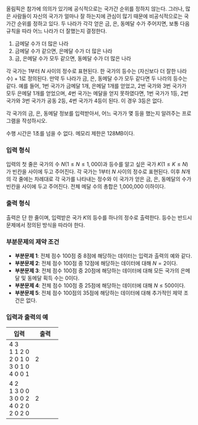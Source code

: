올림픽은 참가에 의의가 있기에 공식적으로는 국가간 순위를 정하지 않는다. 그러나, 많은 사람들이 자신의 국가가 얼마나 잘 하는지에 관심이 많기 때문에 비공식적으로는 국가간 순위를 정하고 있다. 두 나라가 각각 얻은 금, 은, 동메달 수가 주어지면, 보통 다음 규칙을 따라 어느 나라가 더 잘했는지 결정한다.

1. 금메달 수가 더 많은 나라
2. 금메달 수가 같으면, 은메달 수가 더 많은 나라
3. 금, 은메달 수가 모두 같으면, 동메달 수가 더 많은 나라

각 국가는 1부터 $N$ 사이의 정수로 표현된다. 한 국가의 등수는 (자신보다 더 잘한 나라 수) + 1로 정의된다. 만약 두 나라가 금, 은, 동메달 수가 모두 같다면 두 나라의 등수는 같다. 예를 들어, 1번 국가가 금메달 1개, 은메달 1개를 얻었고, 2번 국가와 3번 국가가 모두 은메달 1개를 얻었으며, 4번 국가는 메달을 얻지 못하였다면, 1번 국가가 1등, 2번 국가와 3번 국가가 공동 2등, 4번 국가가 4등이 된다. 이 경우 3등은 없다.

각 국가의 금, 은, 동메달 정보를 입력받아서, 어느 국가가 몇 등을 했는지 알려주는 프로그램을 작성하시오.

수행 시간은 1초를 넘을 수 없다. 메모리 제한은 128MB이다.

### 입력 형식

입력의 첫 줄은 국가의 수 $N$($1 \le N \le 1,000$)과 등수를 알고 싶은 국가 $K$($1 \le K \le N$)가 빈칸을 사이에 두고 주어진다. 각 국가는 1부터 $N$ 사이의 정수로 표현된다. 이후 $N$개의 각 줄에는 차례대로 각 국가를 나타내는 정수와 이 국가가 얻은 금, 은, 동메달의 수가 빈칸을 사이에 두고 주어진다. 전체 메달 수의 총합은 1,000,000 이하이다.

### 출력 형식

출력은 단 한 줄이며, 입력받은 국가 $K$의 등수를 하나의 정수로 출력한다. 등수는 반드시 문제에서 정의된 방식을 따라야 한다.

### 부분문제의 제약 조건

* **부분문제 1**: 전체 점수 100점 중 8점에 해당하는 데이터는 입력과 출력의 예와 같다.
* **부분문제 2**: 전체 점수 100점 중 12점에 해당하는 데이터에 대해 $N=2$이다.
* **부분문제 3**: 전체 점수 100점 중 20점에 해당하는 데이터에 대해 모든 국가의 은메달 및 동메달 획득 수는 0이다.
* **부분문제 4**: 전체 점수 100점 중 25점에 해당하는 데이터에 대해 $N \le 500$이다.
* **부분문제 5**: 전체 점수 100점의 35점에 해당하는 데이터에 대해 추가적인 제약 조건은 없다.

### 입력과 출력의 예

<table class='table table-bordered table-condensed'>
 <thead>
  <tr>
   <th>입력</th>
   <th>출력</th>
  </tr>
 </thead>
 <tbody>
  <tr class="code-font">
   <td style="width: 50%;">4 3<br/>
1 1 2 0<br/>
2 0 1 0<br/>
3 0 1 0<br/>
4 0 0 1</td>
   <td>2</td>
  </tr>
  <tr class="code-font">
   <td style="width: 50%;">4 2<br/>
1 3 0 0<br/>
3 0 0 2<br/>
4 0 2 0<br/>
2 0 2 0</td>
   <td>2</td>
  </tr>
 </tbody>
</table>